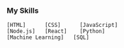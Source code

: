 
###  My Skills

```plaintext
[HTML]      [CSS]      [JavaScript]
[Node.js]   [React]    [Python]
[Machine Learning]   [SQL]
